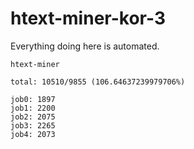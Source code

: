 # htext-miner-kor-3

Everything doing here is automated.

```
htext-miner

total: 10510/9855 (106.64637239979706%)

job0: 1897
job1: 2200
job2: 2075
job3: 2265
job4: 2073
```